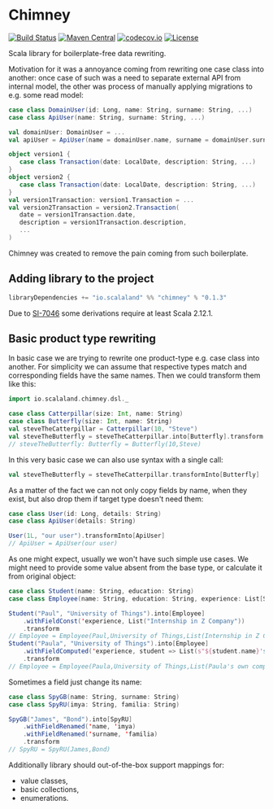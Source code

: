 # Chimney

[![Build Status](https://travis-ci.org/scalalandio/chimney.svg?branch=master)](https://travis-ci.org/scalalandio/chimney)
[![Maven Central](https://img.shields.io/maven-central/v/io.scalaland/chimney_2.12.svg)](http://search.maven.org/#search%7Cga%7C1%7Cchimney)
[![codecov.io](http://codecov.io/github/scalalandio/chimney/coverage.svg?branch=master)](http://codecov.io/github/scalalandio/chimney?branch=master)
[![License](http://img.shields.io/:license-Apache%202-green.svg)](http://www.apache.org/licenses/LICENSE-2.0.txt)

Scala library for boilerplate-free data rewriting.

Motivation for it was a annoyance coming from rewriting one case class
into another: once case of such was a need to separate external API from
internal model, the other was process of manually applying migrations to
e.g. some read model:

```scala
case class DomainUser(id: Long, name: String, surname: String, ...)
case class ApiUser(name: String, surname: String, ...)

val domainUser: DomainUser = ...
val apiUser = ApiUser(name = domainUser.name, surname = domainUser.surname, ...)
```

```scala
object version1 {
   case class Transaction(date: LocalDate, description: String, ...)
}
object version2 {
   case class Transaction(date: LocalDate, description: String, ...)
}
val version1Transaction: version1.Transaction = ...
val version2Transaction = version2.Transaction(
   date = version1Transaction.date,
   description = version1Transaction.description,
   ...
)
```

Chimney was created to remove the pain coming from such boilerplate.

## Adding library to the project

```scala
libraryDependencies += "io.scalaland" %% "chimney" % "0.1.3"
```

Due to [SI-7046](https://issues.scala-lang.org/browse/SI-7046) some derivations require at least Scala 2.12.1.

## Basic product type rewriting

In basic case we are trying to rewrite one product-type e.g. case class
into another. For simplicity we can assume that respective types match
and corresponding fields have the same names. Then we could transform
them like this:

```scala
import io.scalaland.chimney.dsl._

case class Catterpillar(size: Int, name: String)
case class Butterfly(size: Int, name: String)
val steveTheCatterpillar = Catterpillar(10, "Steve")
val steveTheButterfly = steveTheCatterpillar.into[Butterfly].transform
// steveTheButterfly: Butterfly = Butterfly(10,Steve)
```

In this very basic case we can also use syntax with a single call:

```scala
val steveTheButterfly = steveTheCatterpillar.transformInto[Butterfly]
```

As a matter of the fact we can not only copy fields by name, when they
exist, but also drop them if target type doesn't need them:

```scala
case class User(id: Long, details: String)
case class ApiUser(details: String)

User(1L, "our user").transformInto[ApiUser]
// ApiUser = ApiUser(our user)
```

As one might expect, usually we won't have such simple use cases. We
might need to provide some value absent from the base type, or calculate
it from original object:

```scala
case class Student(name: String, education: String)
case class Employee(name: String, education: String, experience: List[String])

Student("Paul", "University of Things").into[Employee]
    .withFieldConst('experience, List("Internship in Z Company"))
    .transform
// Employee = Employee(Paul,University of Things,List(Internship in Z Company))
Student("Paula", "University of Things").into[Employee]
    .withFieldComputed('experience, student => List(s"${student.name}'s own company"))
    .transform
// Employee = Employee(Paula,University of Things,List(Paula's own company))
```

Sometimes a field just change its name:

```scala
case class SpyGB(name: String, surname: String)
case class SpyRU(imya: String, familia: String)

SpyGB("James", "Bond").into[SpyRU]
    .withFieldRenamed('name, 'imya)
    .withFieldRenamed('surname, 'familia)
    .transform
// SpyRU = SpyRU(James,Bond)
```

Additionally library should out-of-the-box support mappings for:

  * value classes,
  * basic collections,
  * enumerations.
